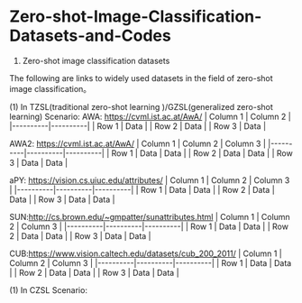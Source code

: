 # Zero-shot-Image-Classification-Datasets-and-Codes

1. Zero-shot image classification datasets

The following are links to widely used datasets in the field of zero-shot image classification。

(1) In TZSL(traditional zero-shot learning )/GZSL(generalized zero-shot learning) Scenario:
AWA: https://cvml.ist.ac.at/AwA/
| Column 1 | Column 2 | 
|----------|----------|
| Row 1    | Data     | 
| Row 2    | Data     |
| Row 3    | Data     |

AWA2: https://cvml.ist.ac.at/AwA/
| Column 1 | Column 2 | Column 3 |
|----------|----------|----------|
| Row 1    | Data     | Data     |
| Row 2    | Data     | Data     |
| Row 3    | Data     | Data     |

aPY: https://vision.cs.uiuc.edu/attributes/
| Column 1 | Column 2 | Column 3 |
|----------|----------|----------|
| Row 1    | Data     | Data     |
| Row 2    | Data     | Data     |
| Row 3    | Data     | Data     |

SUN:http://cs.brown.edu/~gmpatter/sunattributes.html
| Column 1 | Column 2 | Column 3 |
|----------|----------|----------|
| Row 1    | Data     | Data     |
| Row 2    | Data     | Data     |
| Row 3    | Data     | Data     |

CUB:https://www.vision.caltech.edu/datasets/cub_200_2011/
| Column 1 | Column 2 | Column 3 |
|----------|----------|----------|
| Row 1    | Data     | Data     |
| Row 2    | Data     | Data     |
| Row 3    | Data     | Data     |

(1) In CZSL Scenario:




